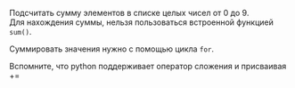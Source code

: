 Подсчитать сумму элементов в списке целых чисел от 0 до 9.  
Для нахождения суммы, нельзя пользоваться встроенной функцией `sum()`.

Суммировать значения нужно с помощью цикла `for`.

<div class="hint">
Вспомните, что python поддерживает оператор сложения и присваивая +=
</div>
